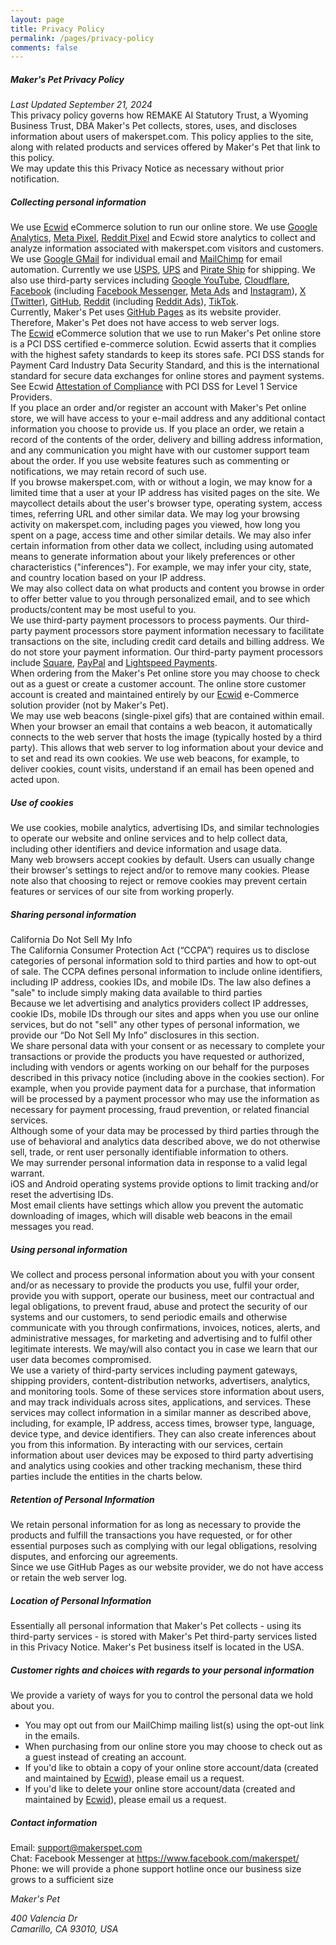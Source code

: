 ```yaml
---
layout: page
title: Privacy Policy
permalink: /pages/privacy-policy
comments: false
---
```

<h5 class="h5">Maker's Pet Privacy Policy</h5>

<div><em>Last Updated September 21, 2024</em></div>

<div>This privacy policy governs how REMAKE AI Statutory Trust, a Wyoming Business Trust, DBA Maker's Pet collects, stores, uses, and discloses information about users of makerspet.com. This policy applies to the site, along with related products and services offered by Maker's Pet that link to this policy.
</div>
<div>We may update this this Privacy Notice as necessary without prior notification.
</div>

<h5 class="h5">Collecting personal information</h5>

<div>We use <a href="https://ecwid.com">Ecwid</a> eCommerce solution to run our online store. We use <a href="https://analytics.google.com/">Google Analytics</a>, <a href="https://www.facebook.com/business/tools/meta-pixel">Meta Pixel</a>, <a href="https://business.reddithelp.com/helpcenter/s/article/reddit-pixel">Reddit Pixel</a> and Ecwid store analytics to collect and analyze information associated with makerspet.com visitors and customers. We use <a href="https://gmail.com">Google GMail</a> for individual email and <a href="https://mailchimp.com">MailChimp</a> for email automation. Currently we use <a href="https://usps.com">USPS</a>, <a href="https://ups.com">UPS</a> and <a href="https://www.pirateship.com/">Pirate Ship</a> for shipping. We also use third-party services including <a href="https://youtube.com">Google YouTube</a>, <a href="https://cloudflare.com">Cloudflare</a>, <a href="https://facebook.com">Facebook</a> (including <a href="https://www.messenger.com/">Facebook Messenger</a>, <a href="https://www.facebook.com/business/ads">Meta Ads</a> and <a href="https://instagram.com">Instagram</a>), <a href="https://x.com">X (Twitter)</a>, <a href="https://github.com/makerspet/">GitHub</a>, <a href="https://reddit.com">Reddit</a> (including <a href="https://ads.reddit.com">Reddit Ads</a>), <a href="https://tiktok.com">TikTok</a>.
</div>
<div>Currently, Maker's Pet uses <a href="https://pages.github.com">GitHub Pages</a> as its website provider. Therefore, Maker's Pet does not have access to web server logs.
</div>
<div>The <a href="https://ecwid.com">Ecwid</a> eCommerce solution that we use to run Maker's Pet online store is a PCI DSS certified e-commerce solution. Ecwid asserts that it complies with the highest safety standards to keep its stores safe. PCI DSS stands for Payment Card Industry Data Security Standard, and this is the international standard for secure data exchanges for online stores and payment systems. See Ecwid <a href="https://support.ecwid.com/hc/en-us/article_attachments/12930689372700">Attestation of Compliance</a> with PCI DSS for Level 1 Service Providers.
</div>
<div>If you place an order and/or register an account with Maker's Pet online store, we will have access to your e-mail address and any additional contact information you choose to provide us. If you place an order, we retain a record of the contents of the order, delivery and billing address information, and any communication you might have with our customer support team about the order. If you use website features such as commenting or notifications, we may retain record of such use.
</div>
<div>If you browse makerspet.com, with or without a login, we may know for a limited time that a user at your IP address has visited pages on the site. We maycollect details about the user's browser type, operating system, access times, referring URL and other similar data. We may log your browsing activity on makerspet.com, including pages you viewed, how long you spent on a page, access time and other similar details. We may also infer certain information from other data we collect, including using automated means to generate information about your likely preferences or other characteristics ("inferences"). For example, we may infer your city, state, and country location based on your IP address.
</div>
<div>We may also collect data on what products and content you browse in order to offer better value to you through personalized email, and to see which products/content may be most useful to you.
</div>
<div>We use third-party payment processors to process payments. Our third-party payment processors store payment information necessary to facilitate transactions on the site, including credit card details and billing address. We do not store your payment information. Our third-party payment processors include <a href="https://square.com/">Square</a>, <a href="https://paypal.com">PayPal</a> and <a href="https://www.lightspeedhq.com/ecom/lightspeed-payments/">Lightspeed Payments</a>.
</div>
<div>When ordering from the Maker's Pet online store you may choose to check out as a guest or create a customer account. The online store customer account is created and maintained entirely by our <a href="https://ecwid.com">Ecwid</a> e-Commerce solution provider (not by Maker's Pet).
</div>
<div>We may use web beacons (single-pixel gifs) that are contained within email. When your browser an email that contains a web beacon, it automatically connects to the web server that hosts the image (typically hosted by a third party). This allows that web server to log information about your device and to set and read its own cookies. We use web beacons, for example, to deliver cookies, count visits, understand if an email has been opened and acted upon.

<h5 class="h5">Use of cookies</h5>


<div>We use cookies, mobile analytics, advertising IDs, and similar technologies to operate our website and online services and to help collect data, including other identifiers and device information and usage data.
</div>
<div>Many web browsers accept cookies by default. Users can usually change their browser's settings to reject and/or to remove many cookies. Please note also that choosing to reject or remove cookies may prevent certain features or services of our site from working properly.
</div>

<h5 class="h5">Sharing personal information</h5>

<div>California Do Not Sell My Info</div>

<div>The California Consumer Protection Act (“CCPA”) requires us to disclose categories of personal information sold to third parties and how to opt-out of sale. The CCPA defines personal information to include online identifiers, including IP address, cookies IDs, and mobile IDs. The law also defines a "sale" to include simply making data available to third parties
</div>
<div>Because we let advertising and analytics providers collect IP addresses, cookie IDs, mobile IDs through our sites and apps when you use our online services, but do not "sell" any other types of personal information, we provide our “Do Not Sell My Info” disclosures in this section.
</div>
<div>We share personal data with your consent or as necessary to complete your transactions or provide the products you have requested or authorized, including with vendors or agents working on our behalf for the purposes described in this privacy notice (including above in the cookies section). For example, when you provide payment data for a purchase, that information will be processed by a payment processor who may use the information as necessary for payment processing, fraud prevention, or related financial services.
</div>
<div>Although some of your data may be processed by third parties through the use of behavioral and analytics data described above, we do not otherwise sell, trade, or rent user personally identifiable information to others.
</div>
<div>We may surrender personal information data in response to a valid legal warrant.
</div>
<div>iOS and Android operating systems provide options to limit tracking and/or reset the advertising IDs.
</div>
<div>Most email clients have settings which allow you prevent the automatic downloading of images, which will disable web beacons in the email messages you read.
</div>

<h5 class="h5">Using personal information</h5>

<div>We collect and process personal information about you with your consent and/or as necessary to provide the products you use, fulfil your order, provide you with support, operate our business, meet our contractual and legal obligations, to prevent fraud, abuse and protect the security of our systems and our customers, to send periodic emails and otherwise communicate with you through confirmations, invoices, notices, alerts, and administrative messages, for marketing and advertising and to fulfil other legitimate interests. We may/will also contact you in case we learn that our user data becomes compromised.
</div>
<div>We use a variety of third-party services including payment gateways, shipping providers, content-distribution networks, advertisers, analytics, and monitoring tools. Some of these services store information about users, and may track individuals across sites, applications, and services. These services may collect information in a similar manner as described above, including, for example, IP address, access times, browser type, language, device type, and device identifiers. They can also create inferences about you from this information. By interacting with our services, certain information about user devices may be exposed to third party advertising and analytics using cookies and other tracking mechanism, these third parties include the entities in the charts below.
</div>

<h5 class="h5">Retention of Personal Information</h5>

<div>We retain personal information for as long as necessary to provide the products and fulfill the transactions you have requested, or for other essential purposes such as complying with our legal obligations, resolving disputes, and enforcing our agreements.
</div>
<div>Since we use GitHub Pages as our website provider, we do not have access or retain the web server log.
</div>

<h5 class="h5">Location of Personal Information</h5>

<div>Essentially all personal information that Maker's Pet collects - using its third-party services - is stored with Maker's Pet third-party services listed in this Privacy Notice. Maker's Pet business itself is located in the USA.
</div>

<h5 class="h5">Customer rights and choices with regards to your personal information</h5>

<div>We provide a variety of ways for you to control the personal data we hold about you.
</div>
<ul>
	<li>You may opt out from our MailChimp mailing list(s) using the opt-out link in the emails.</li>
	<li>When purchasing from our online store you may choose to check out as a guest instead of creating an account.</li>
	<li>If you'd like to obtain a copy of your online store account/data (created and maintained by <a href="https://ecwid.com/">Ecwid</a>), please email us a request.</li>
	<li>If you'd like to delete your online store account/data (created and maintained by <a href="https://ecwid.com">Ecwid</a>), please email us a request.</li>
</ul>

<h5 class="h5">Contact information</h5>

<div>Email: <a href="mailto://support@makerspet.com">support@makerspet.com</a>
</div>
<div>Chat: Facebook Messenger at <a href="https://www.facebook.com/makerspet/">https://www.facebook.com/makerspet/</a>
</div>
<div>Phone: we will provide a phone support hotline once our business size grows to a sufficient size
</div>
<p><em>Maker's Pet</em>
</p>
<div><em>400 Valencia Dr</em>
</div>
<div><em>Camarillo, CA 93010, USA</em>
</div>
